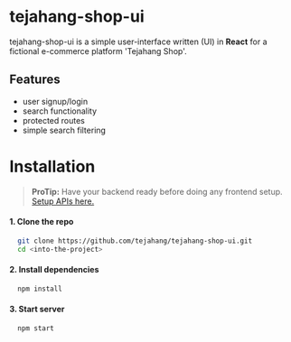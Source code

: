 # tejahang-shop-ui

tejahang-shop-ui is a simple user-interface written (UI) in **React** for a fictional e-commerce platform 'Tejahang Shop'.



## Features

- user signup/login
- search functionality
- protected routes
- simple search filtering


# Installation


> **ProTip:** Have your backend ready before doing any frontend setup. [Setup APIs here.](https://github.com/tejahang/tejahang-shop-api/)

#### 1. Clone the repo
```bash
  git clone https://github.com/tejahang/tejahang-shop-ui.git  
  cd <into-the-project>
```


#### 2. Install dependencies
```bash
  npm install
```
#### 3. Start server
```bash
  npm start
